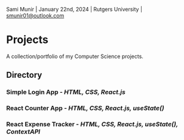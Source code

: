 Sami Munir | January 22nd, 2024 | Rutgers University | smunir01@outlook.com
# Projects
A collection/portfolio of my Computer Science projects.
## Directory
### Simple Login App - *HTML, CSS, React.js*
### React Counter App - *HTML, CSS, React.js, useState()*
### React Expense Tracker - *HTML, CSS, React.js, useState(), ContextAPI*